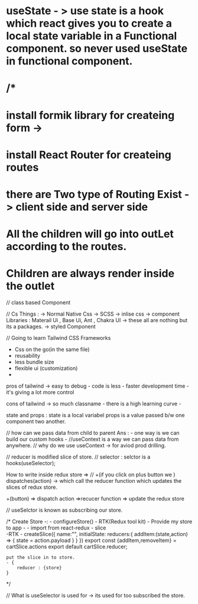 # useState - > use state is a hook which react gives you to create a local state variable in a Functional component. so never used useState in functional component.

# /*
<!--  npx parcel index.html -> for running and building our project 
// npm i -D parcel ->for installing  Dev dependencies
// How can we install react -> npm i react;
// Script type in script tag ? 

HMR -< hot module Replacement
Dist folder -> create a dev build and hot it on server .
dist basically specialise entry point of your app.
Parcel is a buindler 
parcel did  bundling
parcel did minify
parcel is cleaning our code.
parcel manages dev and prod build
parcel is super fast build algorithm.
parcel does caching for you
parcle does image optimization
parcel caching while development
parcel do compression
parcle compatable with older version of browser
Parcel enabled HTTPS on dev
parcel manages port number 
// we should put parcel-cache in git ignore.

Parcel uses Consistent Hashing Algorithm
Parcel is a zero config bundler

Parcel does Tree Shaking -> Removing unwanted code



// Transative Dependencies



*/

/**
          Header
             - Logo
             - List item
         Body 
             - Search Bar
             - RestaurentList
             - Restaurent Card (many card)
                 - Image
                 - Name 
                 - Rating
                 - Cusines
         Footer
                - Links
                - CopyRight
          */

// React.createElement gives us Object => HTML(DOM)
//JSX example
//JSX -> jsx is having one parent tag

// component -> Functional Component
// Name of the component should be in the capital letter
-->
# install formik library for createing form -> 
# install React Router for createing routes
# there are Two type of Routing Exist -> client side and server side
# All the children will go into outLet according to the routes.
# Children are always render inside the outlet

// class based Component


// Cs Things : 
-> Normal Native Css
-> SCSS
-> inlise css
-> component Libraries : Materail Ui , Base Ui, Ant , Chakra UI -> these all are nothing but its a packages.
-> styled Component

// Going to learn Tailwind CSS Frameworks
 - Css on the go(in the same file)
 - reusability
 - less bundle size
 - flexible ui (customization)
 - 

 pros of tailwind -> easy to debug
                   - code is less 
                   - faster development time
                   - it's giving a lot more control

cons of tailwind -> so much classname
                   - there is a high learning curve
                   - 


state and props : 
            state is a local variabel
            props is a value passed b/w one component two another.

// how can we pass data from child to parent
Ans : - one way is we can build our custom hooks
      - 
//useContext is a way we can pass data from anywhere.
// why do we use useContext -> for aviod prod drilling.

 // reducer is modified slice of store.
 // selector : selctor is a hooks(useSelector);

 How to write inside redux store => // +(if you click on plus button we ) dispatches(action) -> which call the reducer function which updates the slices of redux store.

 +(button) => dispatch action =>recucer function => update the redux store

 // useSelctor is known as subscribing our store.

 /*
Create Store -:
           - configureStore() - RTK(Redux tool kit)
           - Provide my store to app
                   - <Provider store = {store}> - import from react-redux
           - slice  
                   -RTK - createSlice({
                    name:"",
                    initialState:
                    reducers:{
                        addItem:(state,action) => {
                            state =     action.payload
                        }
                    }
                   })
            export const {addItem,removeItem} = cartSlice.actions
            export default cartSlice.reducer;

    put the slice in to store.
    - {
        reducer : {store}
    }
 */

// What is useSelector is used for -> its used for too subscribed the store.